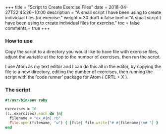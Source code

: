 +++
title = "Script to Create Exercise Files"
date = 2018-04-27T22:45:26+10:00
description = "A small script I have been using to create individual files for exercise."
weight = 30
draft = false
bref = "A small script I have been using to create individual files for exercise."
toc = false
comments = true
+++


### How to use
Copy the script  to a directory you would like to have file with exercise files, adjust the variable at the top to the number of exercises, then run the script.

I use Atom as my text editor and I can do this all in the editor, by copying the file to a new directory, editing the number of exercises, then running the script with the 'code runner' package for Atom ( CRTL + X ).

### The script
```ruby
#!/usr/bin/env ruby

exercises = 10
(1..exercises).each do |n|
  filename = "ex_#{n}.rb"
  File.open(filename, "w") { |file| file.write("# #{filename}\n# ") }
end
```
